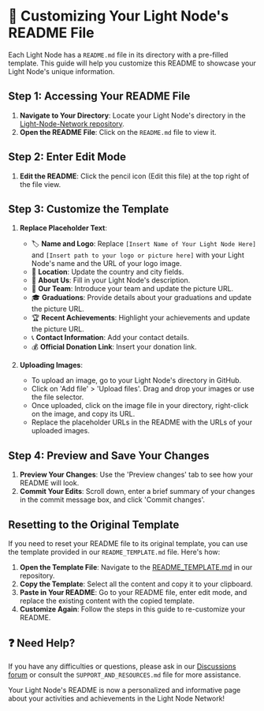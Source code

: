# 📝 Customizing Your Light Node's README File

Each Light Node has a `README.md` file in its directory with a pre-filled template. This guide will help you customize this README to showcase your Light Node's unique information.

## Step 1: Accessing Your README File

1. **Navigate to Your Directory**: Locate your Light Node's directory in the [Light-Node-Network repository](https://github.com/MyFirstBitcoin/Light-Node-Network).
2. **Open the README File**: Click on the `README.md` file to view it.

## Step 2: Enter Edit Mode

1. **Edit the README**: Click the pencil icon (Edit this file) at the top right of the file view.

## Step 3: Customize the Template

1. **Replace Placeholder Text**: 
    - 🏷️ **Name and Logo**: Replace `[Insert Name of Your Light Node Here]` and `[Insert path to your logo or picture here]` with your Light Node's name and the URL of your logo image.
    - 📍 **Location**: Update the country and city fields.
    - 📖 **About Us**: Fill in your Light Node's description.
    - 👥 **Our Team**: Introduce your team and update the picture URL.
    - 🎓 **Graduations**: Provide details about your graduations and update the picture URL.
    - 🏆 **Recent Achievements**: Highlight your achievements and update the picture URL.
    - 📞 **Contact Information**: Add your contact details.
    - 💰 **Official Donation Link**: Insert your donation link.

2. **Uploading Images**: 
    - To upload an image, go to your Light Node's directory in GitHub.
    - Click on 'Add file' > 'Upload files'. Drag and drop your images or use the file selector.
    - Once uploaded, click on the image file in your directory, right-click on the image, and copy its URL.
    - Replace the placeholder URLs in the README with the URLs of your uploaded images.

## Step 4: Preview and Save Your Changes

1. **Preview Your Changes**: Use the 'Preview changes' tab to see how your README will look.
2. **Commit Your Edits**: Scroll down, enter a brief summary of your changes in the commit message box, and click 'Commit changes'.

## Resetting to the Original Template

If you need to reset your README file to its original template, you can use the template provided in our `README_TEMPLATE.md` file. Here's how:

1. **Open the Template File**: Navigate to the [README_TEMPLATE.md](https://github.com/MyFirstBitcoin/Light-Node-Network/blob/main/README_TEMPLATE.md) in our repository.
2. **Copy the Template**: Select all the content and copy it to your clipboard.
3. **Paste in Your README**: Go to your README file, enter edit mode, and replace the existing content with the copied template.
4. **Customize Again**: Follow the steps in this guide to re-customize your README.

## ❓ Need Help?

If you have any difficulties or questions, please ask in our [Discussions forum](https://github.com/orgs/MyFirstBitcoin/discussions) or consult the `SUPPORT_AND_RESOURCES.md` file for more assistance.

Your Light Node's README is now a personalized and informative page about your activities and achievements in the Light Node Network!

